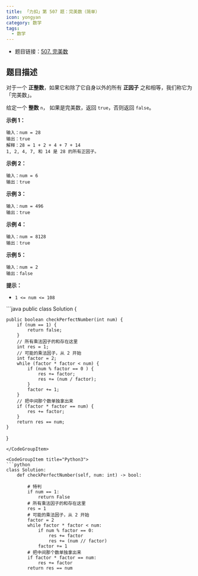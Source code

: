 ```yaml
---
title: 「力扣」第 507 题：完美数（简单）
icon: yongyan
category: 数学
tags:
  - 数学
---
```


+ 题目链接：[507. 完美数](https://leetcode-cn.com/problems/perfect-number/)

## 题目描述

对于一个 **正整数**，如果它和除了它自身以外的所有 **正因子** 之和相等，我们称它为 「完美数」。

给定一个 **整数** `n`， 如果是完美数，返回 `true`，否则返回 `false`。

**示例 1：**

```
输入：num = 28
输出：true
解释：28 = 1 + 2 + 4 + 7 + 14
1, 2, 4, 7, 和 14 是 28 的所有正因子。
```

**示例 2：**

```
输入：num = 6
输出：true
```

**示例 3：**

```
输入：num = 496
输出：true
```

**示例 4：**

```
输入：num = 8128
输出：true
```

**示例 5：**

```
输入：num = 2
输出：false
```

**提示：**

- `1 <= num <= 108`

<CodeGroup>
<CodeGroupItem title="Java">
```java
public class Solution {

    public boolean checkPerfectNumber(int num) {
        if (num == 1) {
            return false;
        }
        // 所有乘法因子的和存在这里
        int res = 1;
        // 可能的乘法因子，从 2 开始
        int factor = 2;
        while (factor * factor < num) {
            if (num % factor == 0 ) {
                res += factor;
                res += (num / factor);
            }
            factor += 1;
        }
        // 把中间那个数单独拿出来
        if (factor * factor == num) {
            res += factor;
        }
        return res == num;
    }
}
```
</CodeGroupItem>

<CodeGroupItem title="Python3">
```python
class Solution:
    def checkPerfectNumber(self, num: int) -> bool:

        # 特判
        if num == 1:
            return False
        # 所有乘法因子的和存在这里
        res = 1
        # 可能的乘法因子，从 2 开始
        factor = 2
        while factor * factor < num:
            if num % factor == 0:
                res += factor
                res += (num // factor)
            factor += 1
        # 把中间那个数单独拿出来
        if factor * factor == num:
            res += factor
        return res == num
```
</CodeGroupItem>
</CodeGroup>








